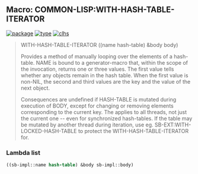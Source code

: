 ## Macro: COMMON-LISP:WITH-HASH-TABLE-ITERATOR
[![package](https://img.shields.io/badge/Package-COMMON--LISP-5f9ea0.svg?style=social&colorA=999999)](../) [![type](https://img.shields.io/badge/Type-Macro-5f9ea0.svg?style=social&colorA=999999)](../#macro) [![clhs](https://img.shields.io/badge/CLHS-WITH--HASH--TABLE--ITERATOR-5f9ea0.svg?style=social&colorA=999999)](http://www.lispworks.com/documentation/HyperSpec/Body/m_w_hash.htm) 

> WITH-HASH-TABLE-ITERATOR ((name hash-table) &body body)
> 
> Provides a method of manually looping over the elements of a hash-table. NAME
> is bound to a generator-macro that, within the scope of the invocation,
> returns one or three values. The first value tells whether any objects remain
> in the hash table. When the first value is non-NIL, the second and third
> values are the key and the value of the next object.
> 
> Consequences are undefined if HASH-TABLE is mutated during execution of BODY,
> except for changing or removing elements corresponding to the current key. The
> applies to all threads, not just the current one -- even for synchronized
> hash-tables. If the table may be mutated by another thread during iteration,
> use eg. SB-EXT:WITH-LOCKED-HASH-TABLE to protect the WITH-HASH-TABLE-ITERATOR
> for.

### Lambda list
```cl
((sb-impl::name hash-table) &body sb-impl::body)
```
